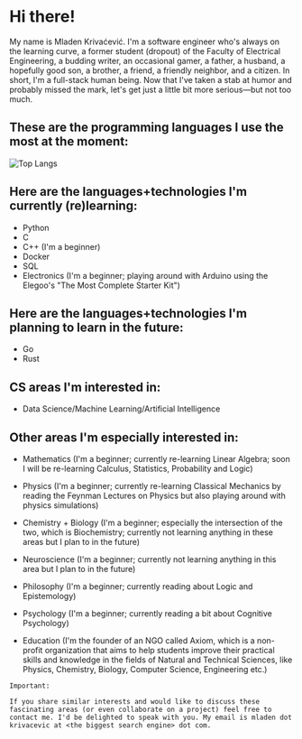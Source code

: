 # Hi there!

My name is Mladen Krivaćević. I'm a software engineer who's always on the learning curve, a former student (dropout) of the Faculty of Electrical Engineering, a budding writer, an occasional gamer, a father, a husband, a hopefully good son, a brother, a friend, a friendly neighbor, and a citizen. In short, I'm a full-stack human being. Now that I've taken a stab at humor and probably missed the mark, let's get just a little bit more serious—but not too much.

## These are the programming languages I use the most at the moment:

![Top Langs](https://github-readme-stats.vercel.app/api/top-langs/?username=mladen&layout=compact)

## Here are the languages+technologies I'm currently (re)learning:

- Python
- C
- C++ (I'm a beginner)
- Docker
- SQL
- Electronics (I'm a beginner; playing around with Arduino using the Elegoo's "The Most Complete Starter Kit")

## Here are the languages+technologies I'm planning to learn in the future:

- Go
- Rust

## CS areas I'm interested in:

- Data Science/Machine Learning/Artificial Intelligence

## Other areas I'm **especially** interested in:

- Mathematics (I'm a beginner; currently re-learning Linear Algebra; soon I will be re-learning Calculus, Statistics, Probability and Logic)
- Physics (I'm a beginner; currently re-learning Classical Mechanics by reading the Feynman Lectures on Physics but also playing around with physics simulations)
- Chemistry + Biology (I'm a beginner; especially the intersection of the two, which is Biochemistry; currently not learning anything in these areas but I plan to in the future)
- Neuroscience (I'm a beginner; currently not learning anything in this area but I plan to in the future)
- Philosophy (I'm a beginner; currently reading about Logic and Epistemology)
- Psychology (I'm a beginner; currently reading a bit about Cognitive Psychology)

- Education (I'm the founder of an NGO called Axiom, which is a non-profit organization that aims to help students improve their practical skills and knowledge in the fields of Natural and Technical Sciences, like Physics, Chemistry, Biology, Computer Science, Engineering etc.)

```
Important:

If you share similar interests and would like to discuss these fascinating areas (or even collaborate on a project) feel free to contact me. I'd be delighted to speak with you. My email is mladen dot krivacevic at <the biggest search engine> dot com.
```
